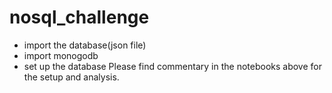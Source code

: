 # nosql_challenge
- import the database(json file)
- import monogodb
- set up the database 
Please find commentary in the notebooks above for the setup and analysis. 
